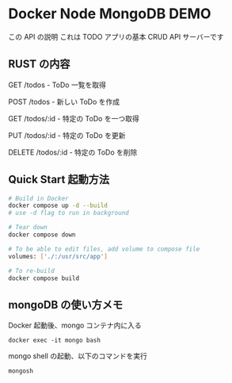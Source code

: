 # Docker Node MongoDB DEMO

この API の説明
これは TODO アプリの基本 CRUD API サーバーです

## RUST の内容

GET /todos - ToDo 一覧を取得

POST /todos - 新しい ToDo を作成

GET /todos/:id - 特定の ToDo を一つ取得

PUT /todos/:id - 特定の ToDo を更新

DELETE /todos/:id - 特定の ToDo を削除

## Quick Start 起動方法

```bash
# Build in Docker
docker compose up -d --build
# use -d flag to run in background

# Tear down
docker compose down

# To be able to edit files, add volume to compose file
volumes: ['./:/usr/src/app']

# To re-build
docker compose build
```

## mongoDB の使い方メモ

Docker 起動後、mongo コンテナ内に入る

```
docker exec -it mongo bash
```

mongo shell の起動、以下のコマンドを実行

```
mongosh
```
